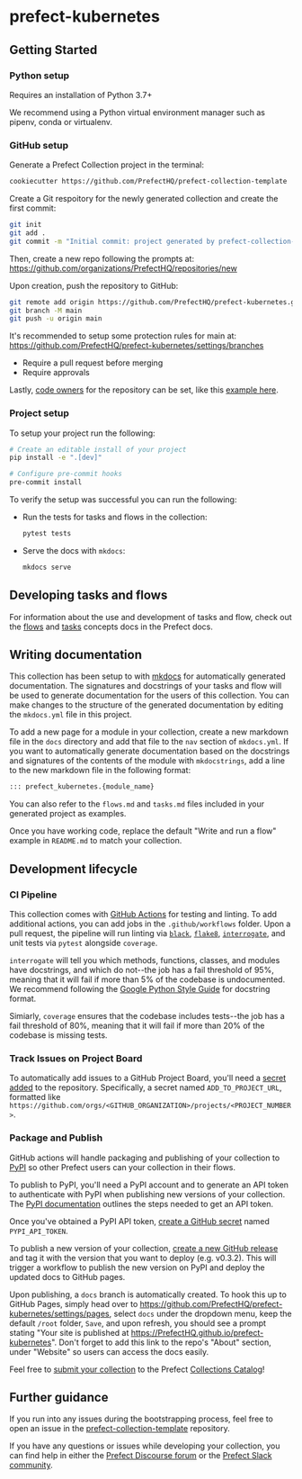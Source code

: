 # prefect-kubernetes

## Getting Started

### Python setup

Requires an installation of Python 3.7+

We recommend using a Python virtual environment manager such as pipenv, conda or virtualenv.

### GitHub setup

Generate a Prefect Collection project in the terminal:

```bash
cookiecutter https://github.com/PrefectHQ/prefect-collection-template
```

Create a Git respoitory for the newly generated collection and create the first commit:

```bash
git init
git add .
git commit -m "Initial commit: project generated by prefect-collection-template"
```

Then, create a new repo following the prompts at:
https://github.com/organizations/PrefectHQ/repositories/new

Upon creation, push the repository to GitHub:
```bash
git remote add origin https://github.com/PrefectHQ/prefect-kubernetes.git
git branch -M main
git push -u origin main
```

It's recommended to setup some protection rules for main at:
https://github.com/PrefectHQ/prefect-kubernetes/settings/branches

- Require a pull request before merging
- Require approvals

Lastly, [code owners](https://docs.github.com/en/repositories/managing-your-repositorys-settings-and-features/customizing-your-repository/about-code-owners) for the repository can be set, like this [example here](https://github.com/PrefectHQ/prefect/blob/master/.github/CODEOWNERS).

### Project setup

To setup your project run the following:

```bash
# Create an editable install of your project
pip install -e ".[dev]"

# Configure pre-commit hooks
pre-commit install
```

To verify the setup was successful you can run the following:

- Run the tests for tasks and flows in the collection:
  ```bash
  pytest tests
  ```
- Serve the docs with `mkdocs`:
  ```bash
  mkdocs serve
  ```

## Developing tasks and flows

For information about the use and development of tasks and flow, check out the [flows](https://orion-docs.prefect.io/concepts/flows/) and [tasks](https://orion-docs.prefect.io/concepts/tasks/) concepts docs in the Prefect docs.

## Writing documentation

This collection has been setup to with [mkdocs](https://www.mkdocs.org/) for automatically generated documentation. The signatures and docstrings of your tasks and flow will be used to generate documentation for the users of this collection. You can make changes to the structure of the generated documentation by editing the `mkdocs.yml` file in this project.

To add a new page for a module in your collection, create a new markdown file in the `docs` directory and add that file to the `nav` section of `mkdocs.yml`. If you want to automatically generate documentation based on the docstrings and signatures of the contents of the module with `mkdocstrings`, add a line to the new markdown file in the following format:

```markdown
::: prefect_kubernetes.{module_name}
```

You can also refer to the `flows.md` and `tasks.md` files included in your generated project as examples.

Once you have working code, replace the default "Write and run a flow" example in `README.md` to match your collection.

## Development lifecycle

### CI Pipeline

This collection comes with [GitHub Actions](https://docs.github.com/en/actions) for testing and linting. To add additional actions, you can add jobs in the `.github/workflows` folder. Upon a pull request, the pipeline will run linting via [`black`](https://black.readthedocs.io/en/stable/), [`flake8`](https://flake8.pycqa.org/en/latest/), [`interrogate`](https://interrogate.readthedocs.io/en/latest/), and unit tests via `pytest` alongside `coverage`.

`interrogate` will tell you which methods, functions, classes, and modules have docstrings, and which do not--the job has a fail threshold of 95%, meaning that it will fail if more than 5% of the codebase is undocumented. We recommend following the [Google Python Style Guide](https://google.github.io/styleguide/pyguide.html#38-comments-and-docstrings) for docstring format.

Simiarly, `coverage` ensures that the codebase includes tests--the job has a fail threshold of 80%, meaning that it will fail if more than 20% of the codebase is missing tests.

### Track Issues on Project Board

To automatically add issues to a GitHub Project Board, you'll need a [secret added](https://docs.github.com/en/actions/security-guides/encrypted-secrets#creating-encrypted-secrets-for-an-environment) to the repository. Specifically, a secret named `ADD_TO_PROJECT_URL`, formatted like `https://github.com/orgs/<GITHUB_ORGANIZATION>/projects/<PROJECT_NUMBER>`.

### Package and Publish

GitHub actions will handle packaging and publishing of your collection to [PyPI](https://pypi.org/) so other Prefect users can your collection in their flows.

To publish to PyPI, you'll need a PyPI account and to generate an API token to authenticate with PyPI when publishing new versions of your collection. The [PyPI documentation](https://pypi.org/help/#apitoken) outlines the steps needed to get an API token.

Once you've obtained a PyPI API token, [create a GitHub secret](https://docs.github.com/en/actions/security-guides/encrypted-secrets#creating-encrypted-secrets-for-a-repository) named `PYPI_API_TOKEN`.

To publish a new version of your collection, [create a new GitHub release](https://docs.github.com/en/repositories/releasing-projects-on-github/managing-releases-in-a-repository#creating-a-release) and tag it with the version that you want to deploy (e.g. v0.3.2). This will trigger a workflow to publish the new version on PyPI and deploy the updated docs to GitHub pages.

Upon publishing, a `docs` branch is automatically created. To hook this up to GitHub Pages, simply head over to https://github.com/PrefectHQ/prefect-kubernetes/settings/pages, select `docs` under the dropdown menu, keep the default `/root` folder, `Save`, and upon refresh, you should see a prompt stating "Your site is published at https://PrefectHQ.github.io/prefect-kubernetes". Don't forget to add this link to the repo's "About" section, under "Website" so users can access the docs easily.

Feel free to [submit your collection](https://orion-docs.prefect.io/collections/overview/#listing-in-the-collections-catalog) to the Prefect [Collections Catalog](https://orion-docs.prefect.io/collections/catalog/)!

## Further guidance

If you run into any issues during the bootstrapping process, feel free to open an issue in the [prefect-collection-template](https://github.com/PrefectHQ/prefect-collection-template) repository.

If you have any questions or issues while developing your collection, you can find help in either the [Prefect Discourse forum](https://discourse.prefect.io/) or the [Prefect Slack community](https://prefect.io/slack).
